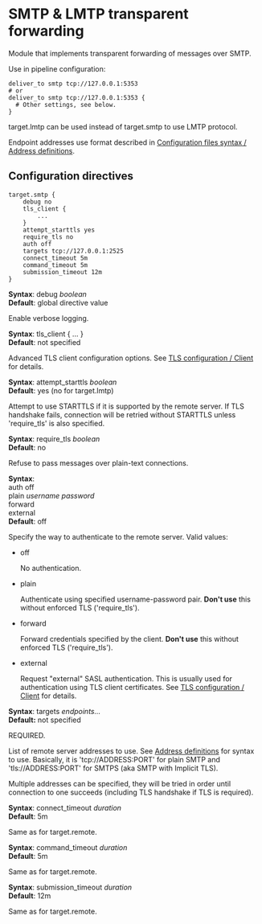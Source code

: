 # SMTP & LMTP transparent forwarding

Module that implements transparent forwarding of messages over SMTP.

Use in pipeline configuration:
```
deliver_to smtp tcp://127.0.0.1:5353
# or
deliver_to smtp tcp://127.0.0.1:5353 {
  # Other settings, see below.
}
```

target.lmtp can be used instead of target.smtp to
use LMTP protocol.

Endpoint addresses use format described in [Configuration files syntax / Address definitions](/reference/config-syntax/#address-definitions).

## Configuration directives

```
target.smtp {
    debug no
    tls_client {
        ...
    }
    attempt_starttls yes
    require_tls no
    auth off
    targets tcp://127.0.0.1:2525
    connect_timeout 5m
    command_timeout 5m
    submission_timeout 12m
}
```

**Syntax**: debug _boolean_ <br>
**Default**: global directive value

Enable verbose logging.

**Syntax**: tls\_client { ... } <br>
**Default**: not specified

Advanced TLS client configuration options. See [TLS configuration / Client](/reference/tls/#client) for details.

**Syntax**: attempt\_starttls _boolean_ <br>
**Default**: yes (no for target.lmtp)

Attempt to use STARTTLS if it is supported by the remote server.
If TLS handshake fails, connection will be retried without STARTTLS
unless 'require\_tls' is also specified.

**Syntax**: require\_tls _boolean_ <br>
**Default**: no

Refuse to pass messages over plain-text connections.

**Syntax**: <br>
auth off <br>
plain _username_ _password_ <br>
forward <br>
external <br>
**Default**: off

Specify the way to authenticate to the remote server.
Valid values:

- off

  No authentication.

- plain

  Authenticate using specified username-password pair.
  **Don't use** this without enforced TLS ('require\_tls').

- forward

  Forward credentials specified by the client.
  **Don't use** this without enforced TLS ('require\_tls').

- external

  Request "external" SASL authentication. This is usually used for
  authentication using TLS client certificates. See [TLS configuration / Client](/reference/tls/#client) for details.

**Syntax**: targets _endpoints..._ <br>
**Default:** not specified

REQUIRED.

List of remote server addresses to use. See [Address definitions](/reference/config-syntax/#address-definitions)
for syntax to use.  Basically, it is 'tcp://ADDRESS:PORT'
for plain SMTP and 'tls://ADDRESS:PORT' for SMTPS (aka SMTP with Implicit
TLS).

Multiple addresses can be specified, they will be tried in order until connection to
one succeeds (including TLS handshake if TLS is required).

**Syntax**: connect\_timeout _duration_ <br>
**Default**: 5m

Same as for target.remote.

**Syntax**: command\_timeout _duration_ <br>
**Default**: 5m

Same as for target.remote.

**Syntax**: submission\_timeout _duration_ <br>
**Default**: 12m

Same as for target.remote.